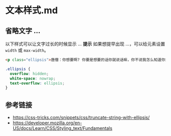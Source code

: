 # 文本样式.md

## 省略文字 ...
以下样式可以让文字过长的时候显示 ...  **提示** 如果想提早出现 ...，可以给元素设置 `width` 或 `max-width`。
```html
<p class="ellipsis">唐僧：你想要啊? 你要是想要的话你就说话嘛，你不说我怎么知道你想要呢，虽然你很有诚意地看着我，可是你还是要跟我说你想要的。难道你真的想要吗?你想要的话我会给你的,你想要我怎么可能不给你呢?不可能你想我不给你,你不想要我却偏给你的.大家讲道理嘛!现在我数三下,你要说清楚你要不要……你真的想要吗?那你就拿去吧!你不是真的想要吧?</p>
```
```css
.ellipsis {
  overflow: hidden;
  white-space: nowrap;
  text-overflow: ellipsis;
}
```






## 参考链接
* https://css-tricks.com/snippets/css/truncate-string-with-ellipsis/
* https://developer.mozilla.org/en-US/docs/Learn/CSS/Styling_text/Fundamentals
